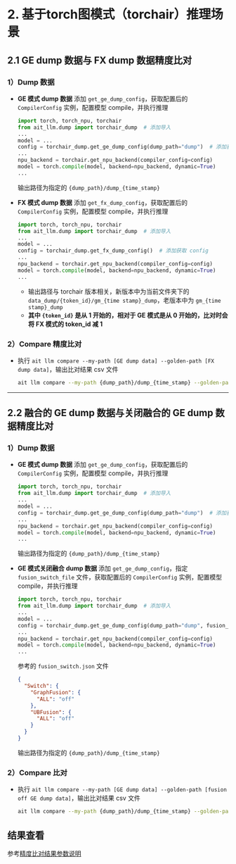 
# 2. 基于torch图模式（torchair）推理场景

## 2.1 GE dump 数据与 FX dump 数据精度比对

### 1）Dump 数据

- **GE 模式 dump 数据** 添加 `get_ge_dump_config`，获取配置后的 `CompilerConfig` 实例，配置模型 compile，并执行推理

  ```py
  import torch, torch_npu, torchair
  from ait_llm.dump import torchair_dump  # 添加导入
  ...
  model = ...
  config = torchair_dump.get_ge_dump_config(dump_path="dump")  # 添加获取 config
  ...
  npu_backend = torchair.get_npu_backend(compiler_config=config)
  model = torch.compile(model, backend=npu_backend, dynamic=True)
  ...
  ```

  输出路径为指定的 `{dump_path}/dump_{time_stamp}`

- **FX 模式 dump 数据** 添加 `get_fx_dump_config`，获取配置后的 `CompilerConfig` 实例，配置模型 compile，并执行推理

  ```py
  import torch, torch_npu, torchair
  from ait_llm.dump import torchair_dump  # 添加导入
  ...
  model = ...
  config = torchair_dump.get_fx_dump_config()  # 添加获取 config
  ...
  npu_backend = torchair.get_npu_backend(compiler_config=config)
  model = torch.compile(model, backend=npu_backend, dynamic=True)
  ...
  ```

  - 输出路径与 torchair 版本相关，新版本中为当前文件夹下的 `data_dump/{token_id}/gm_{time stamp}_dump`，老版本中为 `gm_{time stamp}_dump`
  - **其中 `{token_id}` 是从 1 开始的，相对于 GE 模式是从 0 开始的，比对时会将 FX 模式的 token_id 减 1**

### 2）Compare 精度比对

  - 执行 `ait llm compare --my-path [GE dump data] --golden-path [FX dump data]`，输出比对结果 csv 文件

    ```sh
    ait llm compare --my-path {dump_path}/dump_{time_stamp} --golden-path data_dump
    ```

***

## 2.2 融合的 GE dump 数据与关闭融合的 GE dump 数据精度比对

### 1）Dump 数据

- **GE 模式 dump 数据** 添加 `get_ge_dump_config`，获取配置后的 `CompilerConfig` 实例，配置模型 compile，并执行推理

  ```py
  import torch, torch_npu, torchair
  from ait_llm.dump import torchair_dump  # 添加导入
  ...
  model = ...
  config = torchair_dump.get_ge_dump_config(dump_path="dump")  # 添加获取 config
  ...
  npu_backend = torchair.get_npu_backend(compiler_config=config)
  model = torch.compile(model, backend=npu_backend, dynamic=True)
  ...
  ```

  输出路径为指定的 `{dump_path}/dump_{time_stamp}`

- **GE 模式关闭融合 dump 数据** 添加 `get_ge_dump_config`，指定 `fusion_switch_file` 文件，获取配置后的 `CompilerConfig` 实例，配置模型 compile，并执行推理

  ```py
  import torch, torch_npu, torchair
  from ait_llm.dump import torchair_dump  # 添加导入
  ...
  model = ...
  config = torchair_dump.get_ge_dump_config(dump_path="dump", fusion_switch_file="fusion_switch.json")  # 添加获取 config
  ...
  npu_backend = torchair.get_npu_backend(compiler_config=config)
  model = torch.compile(model, backend=npu_backend, dynamic=True)
  ...
  ```

  参考的 `fusion_switch.json` 文件

  ```json
  {
    "Switch": {
      "GraphFusion": {
        "ALL": "off"
      },
      "UBFusion": {
        "ALL": "off"
      }
    }
  }
  ```

  输出路径为指定的 `{dump_path}/dump_{time_stamp}`

### 2）Compare 比对

- 执行 `ait llm compare --my-path [GE dump data] --golden-path [fusion off GE dump data]`，输出比对结果 csv 文件

  ```sh
  ait llm compare --my-path {dump_path}/dump_{time_stamp} --golden-path {dump_path}/dump_{time_stamp}
  ```

## 结果查看

参考[精度比对结果参数说明](./精度比对结果参数说明.md)